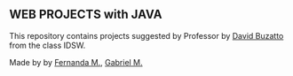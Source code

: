 ## WEB PROJECTS with JAVA

This repository contains projects suggested by Professor by <a href="https://github.com/davidbuzatto">David Buzatto</a> from the class IDSW.

Made by by <a href="https://github.com/Sunref">Fernanda M.</a>, <a href="https://github.com/gm64x">Gabriel M.</a>
